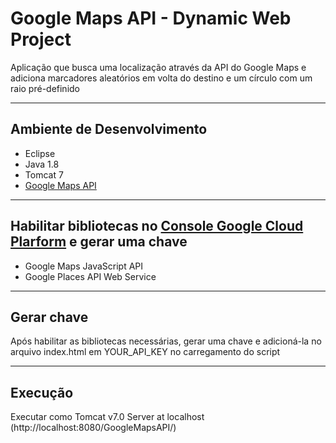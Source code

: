 # Google Maps API - Dynamic Web Project
 Aplicação que busca uma localização através da API do Google Maps e adiciona marcadores aleatórios em volta do destino e um círculo com um raio pré-definido

---------- 
## Ambiente de Desenvolvimento
- Eclipse
- Java 1.8
- Tomcat 7
- [Google Maps API][1]

---------- 
## Habilitar bibliotecas no [Console Google Cloud Plarform][2] e gerar uma chave
- Google Maps JavaScript API
- Google Places API Web Service

----------
## Gerar chave
 Após habilitar as bibliotecas necessárias, gerar uma chave e adicioná-la no arquivo index.html em YOUR_API_KEY no carregamento do script

----------
## Execução
 Executar como Tomcat v7.0 Server at localhost (http://localhost:8080/GoogleMapsAPI/)
 
[1]: https://developers.google.com/maps/documentation/javascript/examples/places-autocomplete?hl=pt-br
[2]: https://console.cloud.google.com/apis/library